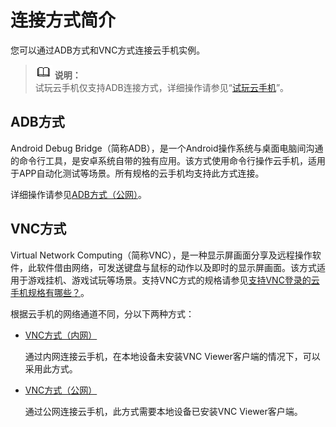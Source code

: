 # 连接方式简介<a name="cph_ug_0012"></a>

您可以通过ADB方式和VNC方式连接云手机实例。

>![](public_sys-resources/icon-note.gif) **说明：**   
>试玩云手机仅支持ADB连接方式，详细操作请参见“[试玩云手机](https://support.huaweicloud.com/qs-cph/cph_qs_0002.html)”。  

## ADB方式<a name="section847544316541"></a>

Android Debug Bridge（简称ADB），是一个Android操作系统与桌面电脑间沟通的命令行工具，是安卓系统自带的独有应用。该方式使用命令行操作云手机，适用于APP自动化测试等场景。所有规格的云手机均支持此方式连接。

详细操作请参见[ADB方式（公网）](ADB方式（公网）.md)。

## VNC方式<a name="section116771425105211"></a>

Virtual Network Computing（简称VNC），是一种显示屏画面分享及远程操作软件，此软件借由网络，可发送键盘与鼠标的动作以及即时的显示屏画面。该方式适用于游戏挂机、游戏试玩等场景。支持VNC方式的规格请参见[支持VNC登录的云手机规格有哪些？](https://support.huaweicloud.com/cph_faq/cph_faq_0009.html)。

根据云手机的网络通道不同，分以下两种方式：

-   [VNC方式（内网）](VNC方式（内网）.md)

    通过内网连接云手机，在本地设备未安装VNC Viewer客户端的情况下，可以采用此方式。

-   [VNC方式（公网）](VNC方式（公网）.md)

    通过公网连接云手机，此方式需要本地设备已安装VNC Viewer客户端。


